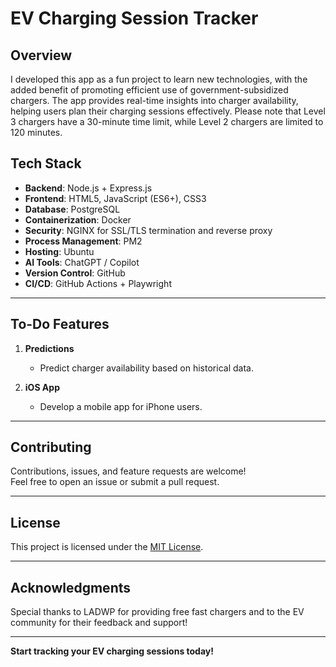 # EV Charging Session Tracker

## Overview

I developed this app as a fun project to learn new technologies, with the added benefit of promoting efficient use of government-subsidized chargers. The app provides real-time insights into charger availability, helping users plan their charging sessions effectively. Please note that Level 3 chargers have a 30-minute time limit, while Level 2 chargers are limited to 120 minutes.


## Tech Stack  
- **Backend**: Node.js + Express.js
- **Frontend**: HTML5, JavaScript (ES6+), CSS3
- **Database**: PostgreSQL  
- **Containerization**: Docker
- **Security**: NGINX for SSL/TLS termination and reverse proxy  
- **Process Management**: PM2  
- **Hosting**: Ubuntu  
- **AI Tools**: ChatGPT / Copilot  
- **Version Control**: GitHub
- **CI/CD**: GitHub Actions + Playwright

---

## To-Do Features  

1. **Predictions**  
   - Predict charger availability based on historical data.  

2. **iOS App**  
   - Develop a mobile app for iPhone users.  

---

## Contributing  
Contributions, issues, and feature requests are welcome!  
Feel free to open an issue or submit a pull request.  

---

## License  
This project is licensed under the [MIT License](LICENSE).

---

## Acknowledgments  
Special thanks to LADWP for providing free fast chargers and to the EV community for their feedback and support!  

---

**Start tracking your EV charging sessions today!**
